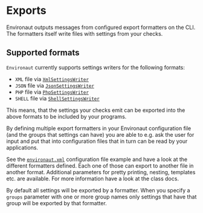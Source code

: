 # Exports

Environaut outputs messages from configured export formatters on the CLI. The
formatters itself write files with settings from your checks.

## Supported formats

`Environaut` currently supports settings writers for the following formats:

- `XML` file via [`XmlSettingsWriter`](../src/Environaut/Export/Formatter/XmlSettingsWriter.php)
- `JSON` file via [`JsonSettingsWriter`](../src/Environaut/Export/Formatter/JsonSettingsWriter.php)
- `PHP` file via [`PhpSettingsWriter`](../src/Environaut/Export/Formatter/PhpSettingsWriter.php)
- `SHELL` file via [`ShellSettingsWriter`](../src/Environaut/Export/Formatter/ShellSettingsWriter.php)

This means, that the settings your checks emit can be exported into the above
formats to be included by your programs.

By defining multiple export formatters in your Environaut configuration file (and
the groups that settings can have) you are able to e.g. ask the user for input and
put that into configuration files that in turn can be read by your applications.

See the [`environaut.xml`](../environaut.xml#L43) configuration file example and
have a look at the different formatters defined. Each one of those can export to
another file in another format. Additional parameters for pretty printing, nesting,
templates etc. are available. For more information have a look at the class docs.

By default all settings will be exported by a formatter. When you specify a `groups`
parameter with one or more group names only settings that have that group will be
exported by that formatter.
